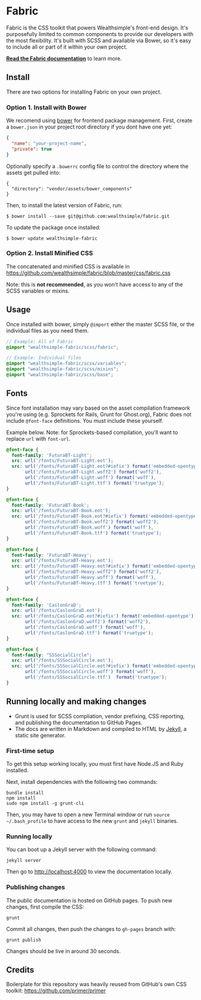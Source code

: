 # Fabric

Fabric is the CSS toolkit that powers Wealthsimple's front-end design. It's purposefully limited to common components to provide our developers with the most flexibility. It's built with SCSS and available via Bower, so it's easy to include all or part of it within your own project.

[**Read the Fabric documentation**](http://fabric.wealthsimple.com/) to learn more.

## Install

There are two options for installing Fabric on your own project.

### Option 1. Install with Bower

We recomend using [bower](http://bower.io/) for frontend package management. First, create a `bower.json` in your project root directory if you dont have one yet:

```json
{
  "name": "your-project-name",
  "private": true
}
```

Optionally specify a `.bowerrc` config file to control the directory where the assets get pulled into:

```
{
  "directory": "vendor/assets/bower_components"
}
```

Then, to install the latest version of Fabric, run:

```
$ bower install --save git@github.com:wealthsimple/fabric.git
```

To update the package once installed:

```
$ bower update wealthsimple-fabric
```

### Option 2. Install Minified CSS

The concatenated and minified CSS is available in https://github.com/wealthsimple/fabric/blob/master/css/fabric.css

Note: this is **not recommended**, as you won't have access to any of the SCSS variables or mixins.

## Usage

Once installed with bower, simply `@import` either the master SCSS file, or the individual files as you need them.

```scss
// Example: All of Fabric
@import "wealthsimple-fabric/scss/fabric";

// Example: Individual files
@import "wealthsimple-fabric/scss/variables";
@import "wealthsimple-fabric/scss/mixins";
@import "wealthsimple-fabric/scss/base";
```

## Fonts

Since font installation may vary based on the asset compilation framework you're using (e.g. Sprockets for Rails, Grunt for Ghost.org), Fabric does not include `@font-face` definitions. You must include these yourself.

Example below. Note: for Sprockets-based compilation, you'll want to replace `url` with `font-url`.

```scss
@font-face {
  font-family: 'FuturaBT-Light';
  src: url('/fonts/FuturaBT-Light.eot');
  src: url('/fonts/FuturaBT-Light.eot?#iefix') format('embedded-opentype'),
       url('/fonts/FuturaBT-Light.woff2') format('woff2'),
       url('/fonts/FuturaBT-Light.woff') format('woff'),
       url('/fonts/FuturaBT-Light.ttf') format('truetype');
}

@font-face {
  font-family: 'FuturaBT-Book';
  src: url('/fonts/FuturaBT-Book.eot');
  src: url('/fonts/FuturaBT-Book.eot?#iefix') format('embedded-opentype'),
       url('/fonts/FuturaBT-Book.woff2') format('woff2'),
       url('/fonts/FuturaBT-Book.woff') format('woff'),
       url('/fonts/FuturaBT-Book.ttf') format('truetype');
}

@font-face {
  font-family: 'FuturaBT-Heavy';
  src: url('/fonts/FuturaBT-Heavy.eot');
  src: url('/fonts/FuturaBT-Heavy.eot?#iefix') format('embedded-opentype'),
       url('/fonts/FuturaBT-Heavy.woff2') format('woff2'),
       url('/fonts/FuturaBT-Heavy.woff') format('woff'),
       url('/fonts/FuturaBT-Heavy.ttf') format('truetype');
}

@font-face {
  font-family: 'CaslonGraD';
  src: url('/fonts/CaslonGraD.eot');
  src: url('/fonts/CaslonGraD.eot?#iefix') format('embedded-opentype'),
       url('/fonts/CaslonGraD.woff2') format('woff2'),
       url('/fonts/CaslonGraD.woff') format('woff'),
       url('/fonts/CaslonGraD.ttf') format('truetype');
}

@font-face {
  font-family: "SSSocialCircle";
  src: url('/fonts/SSSocialCircle.eot');
  src: url('/fonts/SSSocialCircle.eot?#iefix') format('embedded-opentype'),
       url('/fonts/SSSocialCircle.woff') format('woff'),
       url('/fonts/SSSocialCircle.ttf')  format('truetype');
}
```

## Running locally and making changes

- Grunt is used for SCSS compliation, vendor prefixing, CSS reporting, and publishing the documentation to GitHub Pages.
- The docs are written in Markdown and compiled to HTML by [Jekyll](https://jekyllrb.com/), a static site generator.

### First-time setup

To get this setup working locally, you must first have Node.JS and Ruby installed.

Next, install dependencies with the following two commands:

    bundle install
    npm install
    sudo npm install -g grunt-cli

Then, you may have to open a new Terminal window or run `source ~/.bash_profile` to have access to the new `grunt` and `jekyll` binaries.

### Running locally

You can boot up a Jekyll server with the following command:

    jekyll server

Then go to [http://localhost:4000](http://localhost:4000) to view the documentation locally.

### Publishing changes

The public documentation is hosted on GitHub pages. To push new changes, first compile the CSS:

    grunt

Commit all changes, then push the changes to `gh-pages` branch with:

    grunt publish

Changes should be live in around 30 seconds.

## Credits

Boilerplate for this repository was heavily reused from GitHub's own CSS toolkit: https://github.com/primer/primer
